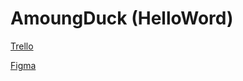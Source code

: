 # AmoungDuck (HelloWord)

[Trello](https://trello.com/b/gsRVRb5W/game-dev-hellogoose)

[Figma](https://www.figma.com/file/De68DsnlzP3zmqom7YBVNx/Among-Goose?type=design&node-id=0%3A1&mode=design&t=MJVE60UIfElF4Rv3-1)
